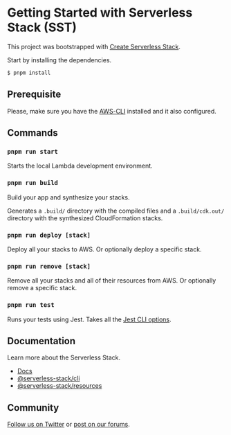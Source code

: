 # Getting Started with Serverless Stack (SST)

This project was bootstrapped with [Create Serverless Stack](https://docs.serverless-stack.com/packages/create-serverless-stack).

Start by installing the dependencies.

```bash
$ pnpm install
```

## Prerequisite

Please, make sure you have the [AWS-CLI](https://docs.aws.amazon.com/cli/latest/userguide/install-cliv2.html) installed
and it also configured.

## Commands

### `pnpm run start`

Starts the local Lambda development environment.

### `pnpm run build`

Build your app and synthesize your stacks.

Generates a `.build/` directory with the compiled files and a `.build/cdk.out/` directory with the synthesized CloudFormation stacks.

### `pnpm run deploy [stack]`

Deploy all your stacks to AWS. Or optionally deploy a specific stack.

### `pnpm run remove [stack]`

Remove all your stacks and all of their resources from AWS. Or optionally remove a specific stack.

### `pnpm run test`

Runs your tests using Jest. Takes all the [Jest CLI options](https://jestjs.io/docs/en/cli).

## Documentation

Learn more about the Serverless Stack.

- [Docs](https://docs.serverless-stack.com)
- [@serverless-stack/cli](https://docs.serverless-stack.com/packages/cli)
- [@serverless-stack/resources](https://docs.serverless-stack.com/packages/resources)

## Community

[Follow us on Twitter](https://twitter.com/ServerlessStack) or [post on our forums](https://discourse.serverless-stack.com).
